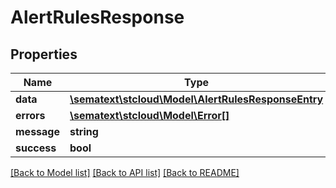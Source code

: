 # AlertRulesResponse

## Properties
Name | Type | Description | Notes
------------ | ------------- | ------------- | -------------
**data** | [**\sematext\stcloud\Model\AlertRulesResponseEntry**](AlertRulesResponseEntry.md) |  | [optional] 
**errors** | [**\sematext\stcloud\Model\Error[]**](Error.md) |  | [optional] 
**message** | **string** |  | [optional] 
**success** | **bool** |  | [optional] 

[[Back to Model list]](../../README.md#documentation-for-models) [[Back to API list]](../../README.md#documentation-for-api-endpoints) [[Back to README]](../../README.md)


